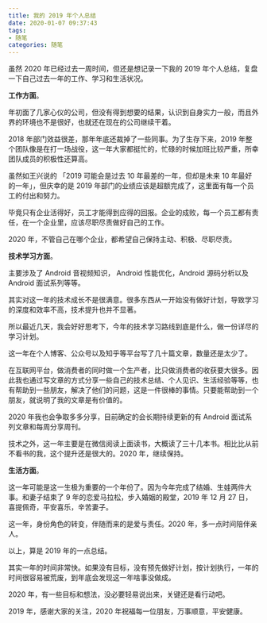 ```yaml
---
title: 我的 2019 年个人总结
date: 2020-01-07 09:37:43
tags:
- 随笔
categories: 随笔
---
```


虽然 2020 年已经过去一周时间，但还是想记录一下我的 2019 年个人总结，复盘一下自己过去一年的工作、学习和生活状况。

**工作方面**。

年初面了几家心仪的公司，但没有得到想要的结果，认识到自身实力一般，而且外界的环境也不是很好，也就还在现在的公司继续干着。

2018 年部门效益很差，那年年底还裁掉了一些同事。为了生存下来，2019 年整个团队像是在打一场战役，这一年大家都挺忙的，忙碌的时候加班比较严重，所幸团队成员的积极性还算高。

虽然如王兴说的 「2019 可能会是过去 10 年最差的一年，但却是未来 10 年最好的一年」，但庆幸的是 2019 年部门的业绩应该是超额完成了，这里面有每一个员工的付出和努力。

毕竟只有企业活得好，员工才能得到应得的回报。企业的成败，每一个员工都有责任，在一个企业里，应该尽职尽责做好自己的工作。

2020 年，不管自己在哪个企业，都希望自己保持主动、积极、尽职尽责。

**技术学习方面**。

主要涉及了 Android 音视频知识， Android 性能优化，Android 源码分析以及 Android 面试系列等等。

其实对这一年的技术成长不是很满意。很多东西从一开始没有做好计划，导致学习的深度和效率不高，技术提升也并不显著。

所以最近几天，我会好好思考下，今年的技术学习路线到底是什么，做一份详尽的学习计划。

这一年在个人博客、公众号以及知乎等平台写了几十篇文章，数量还是太少了。

在互联网平台，做消费者的同时做一个生产者，比只做消费者的收获要大很多。因此我也通过写文章的方式分享一些自己的技术总结、个人见识、生活经验等等，也有帮助到一些朋友，解决了他们的问题，这是一件很棒的事情。只要能帮助到一个朋友，就说明了我的文章是有价值的。

2020 年我也会争取多多分享，目前确定的会长期持续更新的有 Android 面试系列文章和每周分享周刊。

技术之外，这一年主要是在微信阅读上面读书，大概读了三十几本书。相比比从前不看书的我，这个提升还是很大的。2020 年，继续保持。

**生活方面**。

这一年可能是这一生极为重要的一个年份了。因为今年完成了结婚、生娃两件大事。和妻子结束了 9 年的恋爱马拉松，步入婚姻的殿堂，2019 年 12 月 27 日，喜提佩奇，平安喜乐，辛苦妻子。

这一年，身份角色的转变，伴随而来的是爱与责任。2020 年，多一点时间陪伴亲人。

以上，算是 2019 年的一点总结。

其实一年的时间非常快。如果没有目标，没有预先做好计划，按计划执行，一年的时间很容易被荒废，到年底会发现这一年啥事没做成。

2020 年，有一些目标和想法，没必要轻易说出来，关键还是看行动吧。

2019 年，感谢大家的关注，2020 年祝福每一位朋友，万事顺意，平安健康。